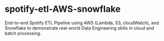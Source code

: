 # spotify-etl-AWS-snowflake

End-to-end Spotify ETL Pipeline using AWS (Lambda, S3, cloudWatch), and Snowflake to demonstrate real-world Data Engineering skills in cloud and batch processing.
